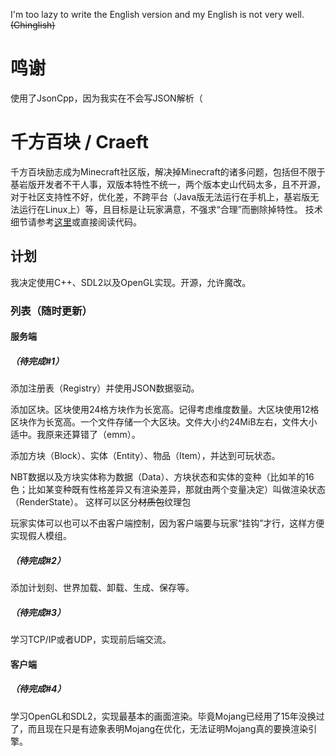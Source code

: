I'm too lazy to write the English version and my English is not very well. ~~(Chinglish)~~

# 鸣谢

使用了JsonCpp，因为我实在不会写JSON解析（

# 千方百块 / Craeft

千方百块励志成为Minecraft社区版，解决掉Minecraft的诸多问题，包括但不限于基岩版开发者不干人事，双版本特性不统一，两个版本史山代码太多，且不开源，对于社区支持性不好，优化差，不跨平台（Java版无法运行在手机上，基岩版无法运行在Linux上）等，且目标是让玩家满意，不强求“合理”而删除掉特性。
技术细节请参考[这里](DETAIL.md)或直接阅读代码。

## 计划

我决定使用C++、SDL2以及OpenGL实现。开源，允许魔改。

### 列表（随时更新）

#### 服务端

##### （待完成#1）

添加注册表（Registry）并使用JSON数据驱动。

添加区块。区块使用24格方块作为长宽高。记得考虑维度数量。大区块使用12格区块作为长宽高。一个文件存储一个大区块。文件大小约24MiB左右，文件大小适中。我原来还算错了（emm）。

添加方块（Block）、实体（Entity）、物品（Item），并达到可玩状态。

NBT数据以及方块实体称为数据（Data）、方块状态和实体的变种（比如羊的16色；比如某变种既有性格差异又有渲染差异，那就由两个变量决定）叫做渲染状态（RenderState）。
这样可以区分~~材质包~~纹理包

玩家实体可以也可以不由客户端控制，因为客户端要与玩家“挂钩”才行，这样方便实现假人模组。

##### （待完成#2）

添加计划刻、世界加载、卸载、生成、保存等。

##### （待完成#3）

学习TCP/IP或者UDP，实现前后端交流。

#### 客户端

##### （待完成#4）

学习OpenGL和SDL2，实现最基本的画面渲染。毕竟Mojang已经用了15年没换过了，而且现在只是有迹象表明Mojang在优化，无法证明Mojang真的要换渲染引擎。

